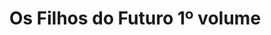 ---
Numero: 177
title: Os Filhos do Futuro 1º volume
Autor: A E Van Vogt
Co-autor: 
Ano-de-Publicacao: 1972
Titulo-original: Children of Tomorrow
Tradutor: Eurico da Fonseca
Co-tradutor: 
Ano-de-edicao: 1970
alias: A-E-Van-Vogt
Autor2-alias: 
Tradutor1-alias: Eurico-da-Fonseca
Tradutor2-alias: 
Titulo-link: 177-Os-Filhos-do-Futuro-1-volume
Capa: Lima de Freitas
pags: 164
Capa-link: Lima-de-Freitas
---